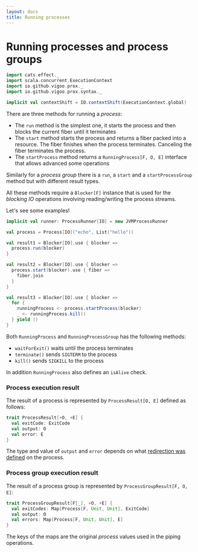 ```yaml
---
layout: docs
title: Running processes
---
```


# Running processes and process groups
```scala mdoc:invisible
import cats.effect._
import scala.concurrent.ExecutionContext
import io.github.vigoo.prox._
import io.github.vigoo.prox.syntax._

implicit val contextShift = IO.contextShift(ExecutionContext.global)
```

There are three methods for running a _process_:

- The `run` method is the simplest one, it starts the process and then blocks the current fiber until it terminates
- The `start` method starts the process and returns a fiber packed into a resource. The fiber finishes when the process terminates. Canceling the fiber terminates the process.
- The `startProcess` method returns a `RunningProcess[F, O, E]` interface that allows advanced some operations

Similarly for a _process group_ there is a `run`, a `start` and a `startProcessGroup` method but with different result types.

All these methods require a `Blocker[F]` instance that is used for the _blocking IO_ operations involving reading/writing the process streams. 

Let's see some examples!

```scala mdoc:silent
implicit val runner: ProcessRunner[IO] = new JVMProcessRunner 

val process = Process[IO]("echo", List("hello"))

val result1 = Blocker[IO].use { blocker =>
  process.run(blocker)
}

val result2 = Blocker[IO].use { blocker =>
  process.start(blocker).use { fiber =>
    fiber.join
  }
}

val result3 = Blocker[IO].use { blocker =>
  for { 
    runningProcess <- process.startProcess(blocker)
    _ <- runningProcess.kill()
  } yield ()
}
```

Both `RunningProcess` and `RunningProcessGroup` has the following methods:
- `waitForExit()` waits until the process terminates
- `terminate()` sends `SIGTERM` to the process
- `kill()` sends `SIGKILL` to the process

In addition `RunningProcess` also defines an `isAlive` check.

### Process execution result
The result of a process is represented by `ProcessResult[O, E]` defined as follows:

```scala
trait ProcessResult[+O, +E] {
  val exitCode: ExitCode
  val output: O
  val error: E
}
```

The type and value of `output` and `error` depends on what [redirection was defined](redirection) on the process.

### Process group execution result 
The result of a process group is represented by `ProcessGroupResult[F, O, E]`:

```scala
trait ProcessGroupResult[F[_], +O, +E] {
  val exitCodes: Map[Process[F, Unit, Unit], ExitCode]
  val output: O
  val errors: Map[Process[F, Unit, Unit], E]
}
```

The keys of the maps are the original _process_ values used in the piping operations.
